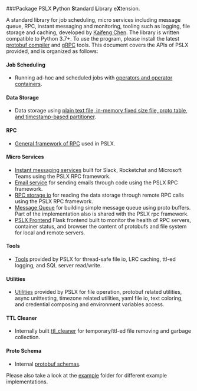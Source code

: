###Package PSLX
**P**ython **S**tandard **L**ibrary e**X**tension.

A standard library for job scheduling, micro services including message queue, RPC, instant messaging and monitoring, tooling 
such as logging, file storage and caching, developed by [Kaifeng Chen](<kfrancischen@gmail.com>). The library is written 
compatible to Python 3.7+. To use the program, please install the latest [protobuf compiler](https://github.com/protocolbuffers/protobuf)
and [gRPC](https://grpc.io/) tools. This document covers the APIs of PSLX provided, and is organized as follows:

#### Job Scheduling
* Running ad-hoc and scheduled jobs with [operators and operator containers](container.md).

#### Data Storage
* Data storage using [plain text file, in-memory fixed size file, proto table, and timestamp-based partitioner](storage.md).

#### RPC
* [General framework of RPC](rpc.md) used in PSLX.

#### Micro Services
* [Instant messaging services](micro_services/instant_messaging.md) built for Slack, Rocketchat and Microsoft Teams using the PSLX RPC framework.
* [Email service](micro_services/email.md) for sending emails through code using the PSLX RPC framework.
* [RPC storage io](micro_services/rpc_storage_io.md) for reading the data storage through remote RPC calls using the PSLX RPC framework.
* [Message Queue](micro_services/message_queue.md) for building simple message queue using proto buffers. Part of the implementation also is shared with the PSLX rpc framework.
* [PSLX Frontend](micro_services/frontend.md) Flask frontend built to monitor the health of RPC servers, container status, and browser the content of protobufs and file system for local and remote servers.

#### Tools
* [Tools](tool.md) provided by PSLX for thread-safe file io, LRC caching, ttl-ed logging, and SQL server read/write.

#### Utilities
* [Utilities](util.md) provided by PSLX for file operation, protobuf related utilities, async unittesting, timezone related utilities, 
yaml file io, text coloring, and credential composing and environment variables access.

#### TTL Cleaner
* Internally built [ttl_cleaner](ttl_cleaner.md) for temporary/ttl-ed file removing and garbage collection.

#### Proto Schema
* Internal [protobuf schemas](schema.md).

Please also take a look at the [example](https://github.com/kfrancischen/pslx/tree/master/example) folder for different example implementations.